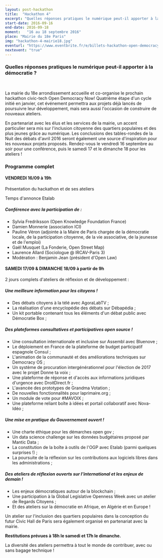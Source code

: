 ```yaml
---
layout: post-hackathon
title:  "Hackathon 4"
excerpt: "Quelles réponses pratiques le numérique peut-il apporter à la démocratie ?"
start-date: 2016-09-16
end-date: 2016-09-18
moment:   "16 au 18 septembre 2016"
place: "Mairie du 18e Paris"
img: "hackathon-4-mairie18.jpg"
eventurl: "https://www.eventbrite.fr/e/billets-hackathon-open-democracy-now-4-26372793736"
nextevent: "true"
---
```


### Quelles réponses pratiques le numérique peut-il apporter à la démocratie ?

<br>

La mairie du 18e arrondissement accueille et co-organise le prochain hackathon civic-tech Open Democracy Now!
Quatrième étape d'un cycle initié en janvier, cet événement permettra aux projets déjà lancés de poursuivre leur développement, mais sera aussi l'occasion de construire de nouveaux ateliers.

En partenariat avec les élus et les services de la mairie, un accent particulier sera mis sur l'inclusion citoyenne des quartiers populaires et des plus jeunes grâce au numérique. Les conclusions des tables-rondes de la Nuit des débats d'avril 2016 seront également une source d'inspiration pour les nouveaux projets proposés.
Rendez-vous le vendredi 16 septembre au soir pour une conférence, puis le samedi 17 et le dimanche 18 pour les ateliers !

### Programme complet

#### VENDREDI 16/09 à 19h 

Présentation du hackathon et de ses ateliers

Temps d'annonce Etalab

##### Conférence avec la participation de :
- Sylvia Fredriksson (Open Knowledge Foundation France)
- Damien Monnerie (association ICI)
- Pauline Véron (adjointe à la Maire de Paris chargée de la démocratie locale, de la participation citoyenne, de la vie associative, de la jeunesse et de l'emploi)
- Gaël Musquet (La Fonderie, Open Street Map)
- Laurence Allard (Sociologue @ IRCAV-Paris 3)
- Modération : Benjamin Jean (président d'Open Law)

#### SAMEDI 17/09 & DIMANCHE 18/09 à partir de 9h
2 jours complets d'ateliers de réflexion et de développement :

##### Une meilleure information pour les citoyens !
- Des débats citoyens à la télé avec AgoraLabTV ; 
- La réalisation d'une encyclopédie des débats sur Débapédia ;
- Un kit portable contenant tous les éléments d'un débat public avec Démocratie Box ;

##### Des plateformes consultatives et participatives open source !
- Une consultation internationale et inclusive sur Assembl avec Bluenove ;
- Le déploiement en France de la plateforme de budget participatif espagnole Consul ;
- L'animation de la communauté et des améliorations techniques sur Democracy OS ;
- Un système de procuration intergénérationnel pour l'élection de 2017 avec le projet Donne ta voix ;
- Une plateforme de réponse et d'accès aux informations juridiques d'urgence avec DroitDirect.fr ;
- L'avancée des prototypes de Grandma Votation ;
- De nouvelles fonctionnalités pour laprimaire.org ;
- Un module de vote pour #MAVOIX ;
- Une plateforme reliant boîte à idées et portail collaboratif avec Nova-Idéo ;

##### Une mise en pratique du Gouvernement ouvert !
- Une charte éthique pour les démarches open gov ;
- Un data science challenge sur les données budgétaires proposé par Mantic Data ;
- La constitution de la boîte à outils de l'OGP avec Etalab (parmi quelques surprises !) ;
- La poursuite de la réflexion sur les contributions aux logiciels libres dans les administrations ;

##### Des ateliers de réflexion ouverts sur l'international et les enjeux de demain ! 
- Les enjeux démocratiques autour de la blockchain ;
- Une participation à la Global Legislative Openness Week avec un atelier de Regards Citoyens ;
- Et des ateliers sur la démocratie en Afrique, en Algérie et en Europe !

Un atelier sur l'inclusion des quartiers populaires dans la conception du futur Civic Hall de Paris sera également organisé en partenariat avec la mairie.

**Restitutions prévues à 18h le samedi et 17h le dimanche.**

La diversité des ateliers permettra à tout le monde de contribuer, avec ou sans bagage technique !

